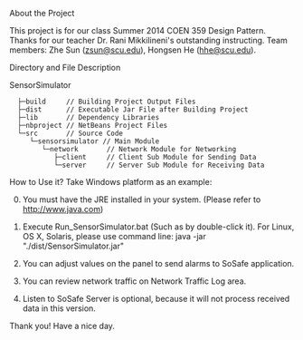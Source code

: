 About the Project

This project is for our class Summer 2014 COEN 359 Design Pattern.
Thanks for our teacher Dr. Rani Mikkilineni's outstanding instructing.
Team members: Zhe Sun (zsun@scu.edu), Hongsen He (hhe@scu.edu).

Directory and File Description

SensorSimulator

      ├─build     // Building Project Output Files
      ├─dist      // Executable Jar File after Building Project
      ├─lib       // Dependency Libraries
      ├─nbproject // NetBeans Project Files
      └─src       // Source Code
         └─sensorsimulator // Main Module
            └─network       // Network Module for Networking
               ├─client     // Client Sub Module for Sending Data
               └─server     // Server Sub Module for Receiving Data

How to Use it?
Take Windows platform as an example:

0) You must have the JRE installed in your system. (Please refer to http://www.java.com)

1) Execute Run_SensorSimulator.bat (Such as by double-click it). For Linux, OS X, Solaris, please use command line: java -jar "./dist/SensorSimulator.jar" 

2) You can adjust values on the panel to send alarms to SoSafe application.

3) You can review network traffic on Network Traffic Log area.

4) Listen to SoSafe Server is optional, because it will not process received data in this version.

Thank you! Have a nice day.
